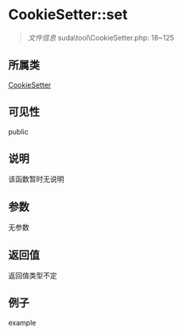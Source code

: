# CookieSetter::set

> *文件信息* suda\tool\CookieSetter.php: 18~125
## 所属类 

[CookieSetter](../CookieSetter.md)

## 可见性

  public  
## 说明

该函数暂时无说明

## 参数

无参数
## 返回值
返回值类型不定
## 例子

example